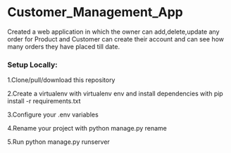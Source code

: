# Customer_Management_App
Created a web application in which the owner can add,delete,update any order for Product and Customer can create their account and can see how many orders they have placed till date.

### Setup Locally:

1.Clone/pull/download this repository

2.Create a virtualenv with virtualenv env and install dependencies with pip install -r requirements.txt

3.Configure your .env variables

4.Rename your project with python manage.py rename <yourprojectname> <newprojectname>

5.Run python manage.py runserver
